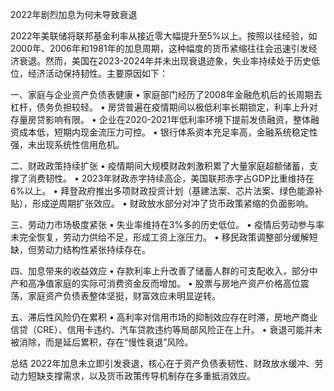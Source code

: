 2022年剧烈加息为何未导致衰退

2022年美联储将联邦基金利率从接近零大幅提升至5%以上。按照以往经验，如2000年、2006年和1981年的加息周期，这种幅度的货币紧缩往往会迅速引发经济衰退。然而，美国在2023-2024年并未出现衰退迹象，失业率持续处于历史低位，经济活动保持韧性。主要原因如下：

一、家庭与企业资产负债表健康
	•	家庭部门经历了2008年金融危机后的长周期去杠杆，债务负担较轻。
	•	房贷普遍在疫情期间以极低利率长期锁定，利率上升对存量房贷影响有限。
	•	企业在2020-2021年低利率环境下提前发债融资，整体融资成本低，短期内现金流压力可控。
	•	银行体系资本充足率高，金融系统稳定性强，未出现系统性信用危机。

二、财政政策持续扩张
	•	疫情期间大规模财政刺激积累了大量家庭超额储蓄，支撑了消费韧性。
	•	2023年财政赤字持续高企，美国联邦赤字占GDP比重维持在6%以上。
	•	拜登政府推出多项财政投资计划（基建法案、芯片法案、绿色能源补贴），形成逆周期扩张效应。
	•	财政放水部分对冲了货币政策紧缩的负面影响。

三、劳动力市场极度紧张
	•	失业率维持在3%多的历史低位。
	•	疫情后劳动参与率未完全恢复，劳动力供给不足，形成工资上涨压力。
	•	移民政策调整部分缓解短缺，但劳动力结构性紧张持续存在。

四、加息带来的收益效应
	•	存款利率上升改善了储蓄人群的可支配收入，部分中产和高净值家庭的实际可消费资金反而增加。
	•	股票与房地产资产价格高位震荡，家庭资产负债表整体坚挺，财富效应未明显逆转。

五、滞后性风险仍在累积
	•	高利率对信用市场的抑制效应存在时滞，房地产商业信贷（CRE）、信用卡违约、汽车贷款违约等局部风险正在上升。
	•	衰退可能并未被消除，而是延后累积，存在“慢性衰退”风险。

总结
2022年加息未立即引发衰退，核心在于资产负债表韧性、财政放水缓冲、劳动力短缺支撑需求，以及货币政策传导机制存在多重抵消效应。


